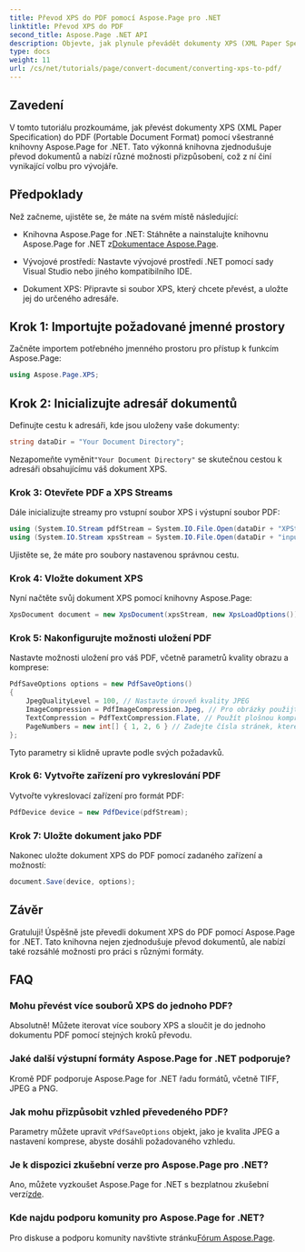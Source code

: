 ```yaml
---
title: Převod XPS do PDF pomocí Aspose.Page pro .NET
linktitle: Převod XPS do PDF
second_title: Aspose.Page .NET API
description: Objevte, jak plynule převádět dokumenty XPS (XML Paper Specification) do PDF (Portable Document Format) pomocí výkonné knihovny Aspose.Page for .NET.
type: docs
weight: 11
url: /cs/net/tutorials/page/convert-document/converting-xps-to-pdf/
---
```

## Zavedení

V tomto tutoriálu prozkoumáme, jak převést dokumenty XPS (XML Paper Specification) do PDF (Portable Document Format) pomocí všestranné knihovny Aspose.Page for .NET. Tato výkonná knihovna zjednodušuje převod dokumentů a nabízí různé možnosti přizpůsobení, což z ní činí vynikající volbu pro vývojáře.

## Předpoklady

Než začneme, ujistěte se, že máte na svém místě následující:

-  Knihovna Aspose.Page for .NET: Stáhněte a nainstalujte knihovnu Aspose.Page for .NET z[Dokumentace Aspose.Page](https://reference.aspose.com/page/net/).
  
- Vývojové prostředí: Nastavte vývojové prostředí .NET pomocí sady Visual Studio nebo jiného kompatibilního IDE.

- Dokument XPS: Připravte si soubor XPS, který chcete převést, a uložte jej do určeného adresáře.

## Krok 1: Importujte požadované jmenné prostory

Začněte importem potřebného jmenného prostoru pro přístup k funkcím Aspose.Page:

```csharp
using Aspose.Page.XPS;
```

## Krok 2: Inicializujte adresář dokumentů

Definujte cestu k adresáři, kde jsou uloženy vaše dokumenty:

```csharp
string dataDir = "Your Document Directory";
```

 Nezapomeňte vyměnit`"Your Document Directory"` se skutečnou cestou k adresáři obsahujícímu váš dokument XPS.

### Krok 3: Otevřete PDF a XPS Streams

Dále inicializujte streamy pro vstupní soubor XPS i výstupní soubor PDF:

```csharp
using (System.IO.Stream pdfStream = System.IO.File.Open(dataDir + "XPStoPDF_out.pdf", System.IO.FileMode.OpenOrCreate, System.IO.FileAccess.Write))
using (System.IO.Stream xpsStream = System.IO.File.Open(dataDir + "input.xps", System.IO.FileMode.Open))
```

Ujistěte se, že máte pro soubory nastavenou správnou cestu.

### Krok 4: Vložte dokument XPS

Nyní načtěte svůj dokument XPS pomocí knihovny Aspose.Page:

```csharp
XpsDocument document = new XpsDocument(xpsStream, new XpsLoadOptions());
```

### Krok 5: Nakonfigurujte možnosti uložení PDF

Nastavte možnosti uložení pro váš PDF, včetně parametrů kvality obrazu a komprese:

```csharp
PdfSaveOptions options = new PdfSaveOptions()
{
    JpegQualityLevel = 100, // Nastavte úroveň kvality JPEG
    ImageCompression = PdfImageCompression.Jpeg, // Pro obrázky použijte kompresi JPEG
    TextCompression = PdfTextCompression.Flate, // Použít plošnou kompresi pro text
    PageNumbers = new int[] { 1, 2, 6 } // Zadejte čísla stránek, které chcete zahrnout
};
```

Tyto parametry si klidně upravte podle svých požadavků.

### Krok 6: Vytvořte zařízení pro vykreslování PDF

Vytvořte vykreslovací zařízení pro formát PDF:

```csharp
PdfDevice device = new PdfDevice(pdfStream);
```

### Krok 7: Uložte dokument jako PDF

Nakonec uložte dokument XPS do PDF pomocí zadaného zařízení a možností:

```csharp
document.Save(device, options);
```

## Závěr

Gratuluji! Úspěšně jste převedli dokument XPS do PDF pomocí Aspose.Page for .NET. Tato knihovna nejen zjednodušuje převod dokumentů, ale nabízí také rozsáhlé možnosti pro práci s různými formáty.

## FAQ

### Mohu převést více souborů XPS do jednoho PDF?

Absolutně! Můžete iterovat více soubory XPS a sloučit je do jednoho dokumentu PDF pomocí stejných kroků převodu.

### Jaké další výstupní formáty Aspose.Page for .NET podporuje?

Kromě PDF podporuje Aspose.Page for .NET řadu formátů, včetně TIFF, JPEG a PNG.

### Jak mohu přizpůsobit vzhled převedeného PDF?

 Parametry můžete upravit v`PdfSaveOptions` objekt, jako je kvalita JPEG a nastavení komprese, abyste dosáhli požadovaného vzhledu.

### Je k dispozici zkušební verze pro Aspose.Page pro .NET?

Ano, můžete vyzkoušet Aspose.Page for .NET s bezplatnou zkušební verzí[zde](https://releases.aspose.com/).

### Kde najdu podporu komunity pro Aspose.Page for .NET?

 Pro diskuse a podporu komunity navštivte stránku[Fórum Aspose.Page](https://forum.aspose.com/c/page/39).